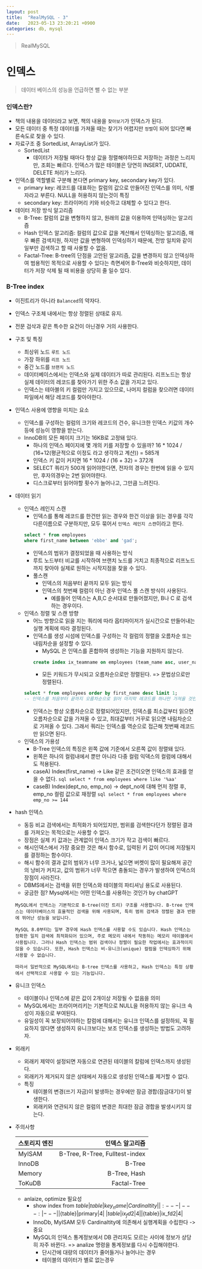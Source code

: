 ```yaml
---
layout: post
title:  "RealMySQL - 3"
date:   2023-05-13 23:20:21 +0900
categories: db, mysql
---
```


> RealMySQL

# 인덱스
> 데이터 베이스의 성능을 언급하면 뺄 수 없는 부분

### 인덱스란?
- 책의 내용을 데이터라고 보면, 책의 내용을 `찾아보기`가 인덱스가 된다.
- 모든 데이터 중 특정 데이터를 가져올 때는 찾기가 어렵지만 `정렬`이 되어 있다면 빠른속도로 찾을 수 있다.
- 자료구조 중 SortedList, ArrayList가 있다.
    - SortedList 
        - 데이터가 저장될 때마다 항상 값을 정렬해야하므로 저장하는 과정은 느리지만, 조회는 빠르다. 인덱스가 많은 테이블은 당연히 INSERT, UDDATE, DELETE 처리가 느리다.
- 인덱스를 역할별로 구분해 본다면 primary key, secondary key가 있다.
    - primary key: 레코드를 대표하는 칼럼의 값으로 만들어진 인덱스를 의미, 식별자라고 부른다. NULL을 허용하지 않는것이 특징
    - secondary key: 프라이머리 키와 비슷하고 대체할 수 있다고 한다. 
- 데이터 저장 방식 알고리즘
    - B-Tree: 칼럼의 값을 변형하지 않고, 원래의 값을 이용하여 인덱싱하는 알고리즘
    - Hash 인덱스 알고리즘: 컬럼의 값으로 값을 계산해서 인덱싱하는 알고리즘, 매우 빠른 검색지원, 하지만 값을 변형하여 인덱싱하기 때문에, 전방 일치와 같이 일부만 검색하고 할 때 사용할 수 없음.
    - Factal-Tree: B-tree의 단점을 고안된 알고리즘, 값을 변경하지 않고 인덱싱하여 범용적인 목적으로 사용할 수 있다는 측면세어 B-Tree와 비슷하지만, 데이터가 저장 삭제 될 때 비용을 상당히 줄 일수 있다.

### B-Tree index
- 이진트리가 아니라 `Balanced`의 약자다.
- 인덱스 구조체 내에서는 항상 정렬된 상태로 유지.
- 전문 검삭과 같은 특수한 요건이 아닌경우 거의 사용한다.
- 구조 및 특징
    - 최상위 노드 `루트 노드`
    - 가장 하위를 `리프 노드`
    - 중간 노드를 `브랜치 노드`
    - 데이터베이스에서는 인덱스와 실제 데이터가 따로 관리된다. 리프노드는 항상 실제 데이터의 레코드를 찾아가기 위한 주소 값을 가지고 있다.
    - 인덱스는 테아블의 키 컬럼만 가지고 있으므로, 나머지 컬럼을 찾으려면 데이터 파일에서 해당 레코드를 찾아야한다.
- 인덱스 사용에 영향을 미치는 요소
    - 인덱스를 구성하는 컬럼의 크기와 레코드의 건수, 유니크한 인덱스 키값의 개수 등에 성능이 영향을 받는다.
    - InnoDB의 모든 페이지 크기는 16KB로 고정돼 있다.
        - 하나의 인덱스 페이지에 몇 개의 키를 저장할 수 있을까? 16 * 1024 / (16+12(평균적으로 이정도 라고 생각하고 계산)) = 585개
        - 인덱스 키 값이 커지면 16 * 1024 / (16 + 32) = 372개
        - SELECT 쿼리가 500개 읽어야한다면, 전자의 경우는 한번에 읽을 수 있지만, 후자의경우는 2번 읽어야한다.
        - 디스크로부터 읽어야할 횟수가 늘어나고, 그만큼 느려진다. 
- 데이터 읽기
    - 인덱스 레인지 스캔
        - 인덱스를 통해 레코드를 한건만 읽는 경우와 한건 이상을 읽는 경우를 각각 다른이름으로 구분하지만, 모두 묶어서 `인덱스 레인지 스캔`이라고 한다.
        ```sql
        select * from employees
        where first_name between 'ebbe' and 'gad';
        ```
        - 인덱스의 범위가 결정되었을 때 사용하는 방식
        - 루트 노드부터 비교를 시작하여 브랜치 노드를 거치고 최종적으로 리프노드까지 찾아야 실제로 원하는 시작지점을 찾을 수 있다.
        - 풀스캔
            - 인덱스의 처음부터 끝까지 모두 읽는 방식
            - 인덱스의 첫번째 컬럼이 아닌 경우 인덱스 풀 스캔 방식이 사용된다.
                - 예를들어 인덱스는 A,B,C 순서대로 만들어졌지만, B나 C 로 검색하는 경우이다.
    - 인덱스 정렬 및 스캔 방향
        - 어느 방향으로 읽을 지는 쿼리에 따라 옵티마이저가 실시간으로 만들어내는 실행 계획에 따라 결정된다.
        - 인덱스를 생성 시섬에 인덱스를 구성하는 각 컬럼의 정렬을 오름차순 또는 내림차순을 설정할 수 있다.
            - MySQL 은 인덱스를 혼합하여 생성하는 기능을 지원하지 않는다.
            ```sql
            create index ix_teamname on employees (team_name asc, user_name desc);
            ```
            - 모든 키워드가 무시되고 오름차순으로만 정렬된다. => 문법상으로만 정렬된다.
        ```sql
        select * from employees order by first_name desc limit 1;
        -- 인덱스를 처음부터 끝까지 오름차순으로 읽어 마지막 레코드를 하나만 가져올 것인가?
        ```
        - 인덱스는 항상 오름차순으로 정렬되어있지만, 인덱스를 최소값부터 읽으면 오름차순으로 값을 가져올 수 있고, 최대값부터 거꾸로 읽으면 내림차순으로 가져올 수 있다. 그래서 쿼리는 인덱스를 역순으로 접근해 첫번째 레코드만 읽으면 된다.
    - 인덱스의 가용성
        - B-Tree 인덱스의 특징은 왼쪽 값에 기준에서 오른쪽 값이 정렬돼 있다.
        - 왼쪽은 하나의 컬럼내에서 뿐만 아니라 다중 컬럼 익덱스의 컬럼에 대해서도 적용된다.
        - caseA) Index(first_name) -> Like 같은 조건이오면 인덱스의 효과를 얻을 수 없다.
            ```sql select * from employees where like '%aa'```
        - caseB) Index(dept_no, emp_no) -> dept_no에 대해 먼저 정렬 후, emp_no 컬럼 값으로 재정렬
            ```sql select * from employees where emp_no >= 144```
- hash 인덱스
    - 동등 비교 검색에서는 최적화가 되어있지만, 범위를 검색한다던가 정렬된 결과를 가져오는 목적으로는 사용할 수 없다.
    - 장점은 실제 키 값과는 관계없이 인덱스 크기가 작고 검색이 빠르다.
    - 해시인덱스에서 가장 중요한 것은 해시 함수로, 입력된 키 값이 어디에 저장될지를 결정하는 함수이다.
    - 해시 함수의 결과 값의 범위가 너무 크거나, 넓으면 버켓이 많이 필요해져 공간의 낭비가 커지고, 값의 범위가 너무 작으면 충돌되는 경우가 발생하여 인덱스의 장점이 사라진다.
    - DBMS에서는 검색을 위한 인덱스와 테이블의 파티셔닝 용도로 사용된다.
    - 궁금한 점? Mysql에서는 어떤 인덱스를 사용하는 것인가 by chatGPT
    ```
    MySQL에서 인덱스는 기본적으로 B-tree(이진 트리) 구조를 사용합니다. B-tree 인덱스는 데이터베이스의 효율적인 검색을 위해 사용되며, 특히 범위 검색과 정렬된 결과 반환에 뛰어난 성능을 보입니다.

    MySQL 8.0부터는 일부 경우에 Hash 인덱스를 사용할 수도 있습니다. Hash 인덱스는 정확한 일치 검색에 최적화되어 있으며, 주로 메모리 내에서 작동하는 메모리 테이블에서 사용됩니다. 그러나 Hash 인덱스는 범위 검색이나 정렬이 필요한 작업에서는 효과적이지 않을 수 있습니다. 또한, Hash 인덱스는 비-유니크(unique) 컬럼을 인덱싱하기 위해 사용할 수 없습니다.

    따라서 일반적으로 MySQL에서는 B-tree 인덱스를 사용하고, Hash 인덱스는 특정 상황에서 선택적으로 사용할 수 있는 기능입니다.
    ```
- 유니크 인덱스
    - 테이블이나 인덱스에 같은 값이 2개이상 저장될 수 없음을 의미
    - MySQL에서는 프라이머리키는 기본적으로 NULL을 허용하지 않는 유니크 속성이 자동으로 부여된다.
    - 유일성이 꼭 보장되어야하는 칼럼에 대해서는 유니크 인덱스를 설정하되, 꼭 필요하지 않다면 생성하지 유니크보다는 보조 인덱스를 생성하는 방법도 고려하자.
- 외래키
    - 외래키 제약이 설정되면 자동으로 연관된 테이블의 칼럼에 인덱스까지 생성된다.
    - 외래키가 제거되지 않은 상태에서 자동으로 생성된 인덱스를 제거할 수 없다.
    - 특징
        - 테이블의 변경(쓰기 자금)이 발생하는 경우에만 잠금 경합(잠금대기)이 발생한다.
        - 외래키와 연관되지 않은 컬럼의 변경은 최대한 잠금 경합을 발생시키지 않는다.
- 주의사항

    |스토리지 엔진|인덱스 알고리즘|
    |:---|---:|
    |MyISAM|B-Tree, R-Tree, Fulltest-index|
    |InnoDB|B-Tree|
    |Memory|B-Tree, Hash|
    |ToKuDB|Factal-Tree|

    - anlaize, optimize 필요성
        - show index from ${table}
            |table|key_name|Cardinaltity|
            |:---|---:|---|
            |${table}|primary|4|
            |${table}|ix_fd2|4|
            |${table}|ix_fd2|4|
        - InnoDb, MyISAM 모두 Cardinaltity에 의존해서 실행계획을 수립한다 -> 중요
        - MySQL의 인덱스 통계정보에서 DB 관리자도 모르는 사이에 정보가 상당히 자주 바뀐다. => analize 명령을 통계정보를 다시 수집해야한다.
            - 단시간에 대량의 데이터가 줄어들거나 늘어나는 경우
            - 테이블의 데이터가 별로 없는경우